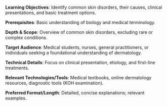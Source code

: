 **Learning Objectives**: Identify common skin disorders, their causes, clinical presentations, and basic treatment options.

**Prerequisites**: Basic understanding of biology and medical terminology.

**Depth & Scope**: Overview of common skin disorders, excluding rare or complex conditions.

**Target Audience**: Medical students, nurses, general practitioners, or individuals seeking a foundational understanding of dermatology.

**Technical Details**: Focus on clinical presentation, etiology, and first-line treatments.

**Relevant Technologies/Tools**: Medical textbooks, online dermatology resources, diagnostic tools (KOH examination).

**Preferred Format/Length**: Detailed, concise explanations; relevant examples.

